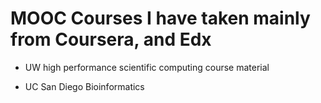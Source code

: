 MOOC Courses I have taken mainly from Coursera, and Edx
=========

- UW high performance scientific computing course material 

- UC San Diego Bioinformatics 
